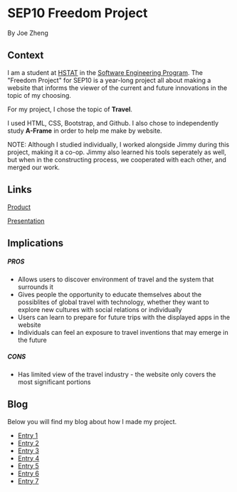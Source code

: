 # SEP10 Freedom Project
By Joe Zheng

## Context
I am a student at [HSTAT](https://www.hstat.org/) in the [Software Engineering Program](https://hstatsep.github.io/). The "Freedom Project" for SEP10 is a year-long project all about making a website that informs the viewer of the current and future innovations in the topic of my choosing.

For my project, I chose the topic of **Travel**.

I used HTML, CSS, Bootstrap, and Github. I also chose to independently study **A-Frame** in order to help me make by website.

NOTE: Although I studied individually, I worked alongside Jimmy during this project, making it a co-op. Jimmy also learned his tools seperately as well, but when in the constructing process, we cooperated with each other, and merged our work.

## Links

[Product](https://jimmyl6413.github.io/sep10-freedom-project/)

[Presentation](https://docs.google.com/presentation/d/1y_WxQUBVwVSWlmgBhd8s24UOm_IPpfGh-H2BJjkCRk4/edit)

## Implications
##### PROS
* Allows users to discover environment of travel and the system that surrounds it
* Gives people the opportunity to educate themselves about the possiblites of global travel with technology, whether they want to explore new cultures with social relations or individually
* Users can learn to prepare for future trips with the displayed apps in the website
* Individuals can feel an exposure to travel inventions that may emerge in the future
##### CONS
* Has limited view of the travel industry - the website only covers the most significant portions


## Blog
Below you will find my blog about how I made my project.

* [Entry 1](blog/entry01.md)
* [Entry 2](blog/entry02.md)
* [Entry 3](blog/entry03.md)
* [Entry 4](blog/entry04.md)
* [Entry 5](blog/entry05.md)
* [Entry 6](blog/entry06.md)
* [Entry 7](blog/entry07.md)


